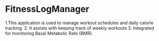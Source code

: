 # FitnessLogManager
1.This application is used to manage workout schedules and daily calorie tracking.
2. It assists with keeping track of weekly workouts
3. Integrated for monitoring Basal Metabolic Rate (BMR).

